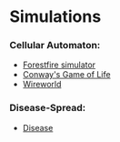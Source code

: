 # Simulations

### Cellular Automaton:
- [Forestfire simulator](./forest.html)
- [Conway's Game of Life](./gameoflife.html)
- [Wireworld](./wireworld.html)

### Disease-Spread:
- [Disease](./disease)

